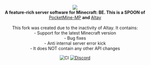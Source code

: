 <p align="center">
	<img src="https://github.com/TuranicTeam/Altay/blob/stable/.github/logo.png"></img><br>
	<b>A feature-rich server software for Minecraft: BE. This is a SPOON of </b><a href="https://github.com/pmmp/PocketMine-MP">PocketMine-MP</a><b> and </b><a href="https://github.com/TuranicTeam/Altay">Altay</a><br><br>This fork was created due to the inactivity of Altay.
It contains:<br>
- Support for the latest Minecraft version<br>
- Bug fixes<br>
- Anti internal server error kick<br>
- It does NOT contain any other API changes<br>
</p>
<p align="center">
	<img src="https://github.com/TuranicTeam/Altay/workflows/CI/badge.svg" alt="CI" />
	<a
	<a href="https://discord.gg/UsuhCFj"><img src="https://img.shields.io/discord/427472879072968714.svg?style=flat-square&label=discord&colorB=7289da" alt="Discord" /></a>
</p>
